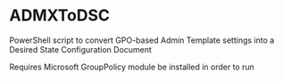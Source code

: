 # ADMXToDSC
PowerShell script to convert GPO-based Admin Template settings into a Desired State Configuration Document

Requires Microsoft GroupPolicy module be installed in order to run
